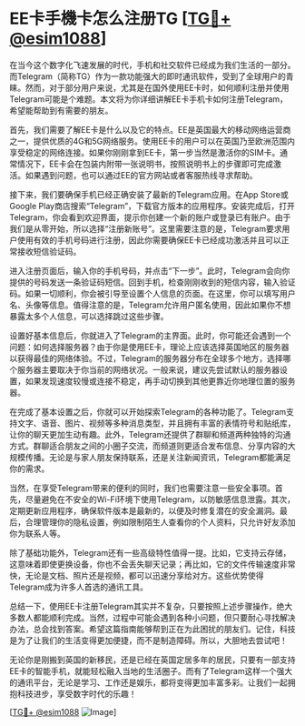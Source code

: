 # EE卡手機卡怎么注册TG [[TG💪+ @esim1088](https://t.me/s/esim1088)]

在当今这个数字化飞速发展的时代，手机和社交软件已经成为我们生活的一部分。而Telegram（简称TG）作为一款功能强大的即时通讯软件，受到了全球用户的青睐。然而，对于部分用户来说，尤其是在国外使用EE卡时，如何顺利注册并使用Telegram可能是个难题。本文将为你详细讲解EE卡手机卡如何注册Telegram，希望能帮助到有需要的朋友。

首先，我们需要了解EE卡是什么以及它的特点。EE是英国最大的移动网络运营商之一，提供优质的4G和5G网络服务。使用EE卡的用户可以在英国乃至欧洲范围内享受稳定的网络连接。如果你刚刚拿到EE卡，第一步当然是激活你的SIM卡。通常情况下，EE卡会在包装内附带一张说明书，按照说明书上的步骤即可完成激活。如果遇到问题，也可以通过EE的官方网站或者客服热线寻求帮助。

接下来，我们要确保手机已经正确安装了最新的Telegram应用。在App Store或Google Play商店搜索“Telegram”，下载官方版本的应用程序。安装完成后，打开Telegram，你会看到欢迎界面，提示你创建一个新的账户或登录已有账户。由于我们是从零开始，所以选择“注册新账号”。这里需要注意的是，Telegram要求用户使用有效的手机号码进行注册，因此你需要确保EE卡已经成功激活并且可以正常接收短信验证码。

进入注册页面后，输入你的手机号码，并点击“下一步”。此时，Telegram会向你提供的号码发送一条验证码短信。回到手机，检查刚刚收到的短信内容，输入验证码。如果一切顺利，你会被引导至设置个人信息的页面。在这里，你可以填写用户名、头像等信息。值得注意的是，Telegram允许用户匿名使用，因此如果你不想暴露太多个人信息，可以选择跳过这些步骤。

设置好基本信息后，你就进入了Telegram的主界面。此时，你可能还会遇到一个问题：如何选择服务器？由于你是使用EE卡，理论上应该选择英国地区的服务器以获得最佳的网络体验。不过，Telegram的服务器分布在全球多个地方，选择哪个服务器主要取决于你当前的网络状况。一般来说，建议先尝试默认的服务器设置，如果发现速度较慢或连接不稳定，再手动切换到其他更靠近你地理位置的服务器。

在完成了基本设置之后，你就可以开始探索Telegram的各种功能了。Telegram支持文字、语音、图片、视频等多种消息类型，并且拥有丰富的表情符号和贴纸库，让你的聊天更加生动有趣。此外，Telegram还提供了群聊和频道两种独特的沟通方式。群聊适合朋友之间的小圈子交流，而频道则更适合发布信息、分享内容的大规模传播。无论是与家人朋友保持联系，还是关注新闻资讯，Telegram都能满足你的需求。

当然，在享受Telegram带来的便利的同时，我们也需要注意一些安全事项。首先，尽量避免在不安全的Wi-Fi环境下使用Telegram，以防敏感信息泄露。其次，定期更新应用程序，确保软件版本是最新的，以便及时修复潜在的安全漏洞。最后，合理管理你的隐私设置，例如限制陌生人查看你的个人资料，只允许好友添加你为联系人等。

除了基础功能外，Telegram还有一些高级特性值得一提。比如，它支持云存储，这意味着即使更换设备，你也不会丢失聊天记录；再比如，它的文件传输速度非常快，无论是文档、照片还是视频，都可以迅速分享给对方。这些优势使得Telegram成为许多人首选的通讯工具。

总结一下，使用EE卡注册Telegram其实并不复杂，只要按照上述步骤操作，绝大多数人都能顺利完成。当然，过程中可能会遇到各种小问题，但只要耐心寻找解决办法，总会找到答案。希望这篇指南能够帮到正在为此困扰的朋友们。记住，科技是为了让我们的生活变得更加便捷，而不是制造障碍。所以，大胆地去尝试吧！

无论你是刚搬到英国的新移民，还是已经在英国定居多年的居民，只要有一部支持EE卡的智能手机，就能轻松融入当地的生活圈子。而有了Telegram这样一个强大的通讯平台，无论是学习、工作还是娱乐，都将变得更加丰富多彩。让我们一起拥抱科技进步，享受数字时代的乐趣！

[[TG💪+ @esim1088](https://t.me/s/esim1088) ![Image](https://i.postimg.cc/4NQfJmqS/Snipaste-2025-05-13-00-14-12.png)]
